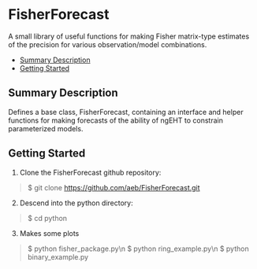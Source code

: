 # FisherForecast
A small library of useful functions for making Fisher matrix-type estimates of the precision for various observation/model combinations.

- [Summary Description](#Summary-Description)
- [Getting Started](#Getting-Started)


## Summary Description
Defines a base class, FisherForecast, containing an interface and helper functions for making forecasts of the ability of ngEHT to constrain parameterized models.


## Getting Started
1. Clone the FisherForecast github repository:
> $ git clone https://github.com/aeb/FisherForecast.git
2. Descend into the python directory:
> $ cd python
3. Makes some plots
> $ python fisher_package.py\n
> $ python ring_example.py\n
> $ python binary_example.py



